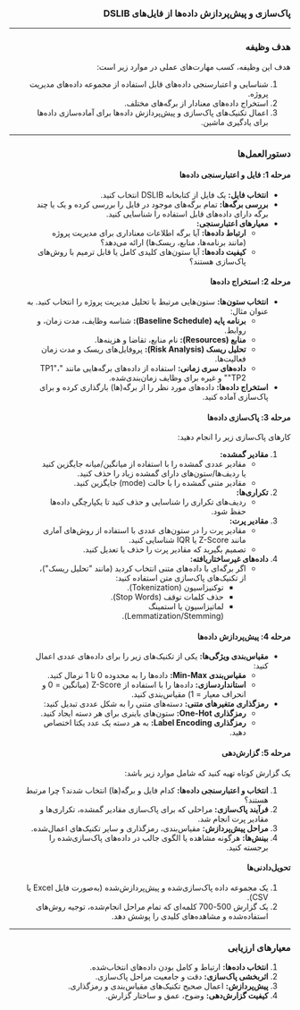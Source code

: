 <div style="direction: rtl; text-align: right;">


### پاک‌سازی و پیش‌پردازش داده‌ها از فایل‌های DSLIB

---

### **هدف وظیفه**

هدف این وظیفه، کسب مهارت‌های عملی در موارد زیر است:

1. شناسایی و اعتبارسنجی داده‌های قابل استفاده از مجموعه داده‌های مدیریت پروژه.
2. استخراج داده‌های معنادار از برگه‌های مختلف.
3. اعمال تکنیک‌های پاک‌سازی و پیش‌پردازش داده‌ها برای آماده‌سازی داده‌ها برای یادگیری ماشین.

---

### **دستورالعمل‌ها**

#### **مرحله 1: فایل و اعتبارسنجی داده‌ها**

- **انتخاب فایل:** یک فایل از کتابخانه DSLIB انتخاب کنید.
- **بررسی برگه‌ها:** تمام برگه‌های موجود در فایل را بررسی کرده و یک یا چند برگه دارای داده‌های قابل استفاده را شناسایی کنید.
- **معیارهای اعتبارسنجی:**
  - **ارتباط داده‌ها:** آیا برگه اطلاعات معناداری برای مدیریت پروژه (مانند برنامه‌ها، منابع، ریسک‌ها) ارائه می‌دهد؟
  - **کیفیت داده‌ها:** آیا ستون‌های کلیدی کامل یا قابل ترمیم با روش‌های پاک‌سازی هستند؟

#### **مرحله 2: استخراج داده‌ها**

- **انتخاب ستون‌ها:** ستون‌هایی مرتبط با تحلیل مدیریت پروژه را انتخاب کنید. به عنوان مثال:
  - **برنامه پایه (Baseline Schedule):** شناسه وظایف، مدت زمان، و روابط.
  - **منابع (Resources):** نام منابع، تقاضا و هزینه‌ها.
  - **تحلیل ریسک (Risk Analysis):** پروفایل‌های ریسک و مدت زمان فعالیت‌ها.
  - **داده‌های سری زمانی:** استفاده از داده‌های برگه‌هایی مانند "TP1"، "TP2" و غیره برای وظایف زمان‌بندی‌شده.
- **استخراج داده‌ها:** داده‌های مورد نظر را از برگه(ها) بارگذاری کرده و برای پاک‌سازی آماده کنید.

#### **مرحله 3: پاک‌سازی داده‌ها**

کارهای پاک‌سازی زیر را انجام دهید:

1. **مقادیر گمشده:**
   - مقادیر عددی گمشده را با استفاده از میانگین/میانه جایگزین کنید یا ردیف‌ها/ستون‌های دارای گمشده زیاد را حذف کنید.
   - مقادیر متنی گمشده را با حالت (mode) جایگزین کنید.
2. **تکراری‌ها:**
   - ردیف‌های تکراری را شناسایی و حذف کنید تا یکپارچگی داده‌ها حفظ شود.
3. **مقادیر پرت:**
   - مقادیر پرت را در ستون‌های عددی با استفاده از روش‌های آماری مانند Z-Score یا IQR شناسایی کنید.
   - تصمیم بگیرید که مقادیر پرت را حذف یا تعدیل کنید.
4. **داده‌های غیرساختاریافته:**
   - اگر برگه‌ای با داده‌های متنی انتخاب کردید (مانند "تحلیل ریسک")، از تکنیک‌های پاک‌سازی متن استفاده کنید:
     - توکنیزاسیون (Tokenization).
     - حذف کلمات توقف (Stop Words).
     - لماتیزاسیون یا استمینگ (Lemmatization/Stemming).

#### **مرحله 4: پیش‌پردازش داده‌ها**

- **مقیاس‌بندی ویژگی‌ها:** یکی از تکنیک‌های زیر را برای داده‌های عددی اعمال کنید:
  - **مقیاس‌بندی Min-Max:** داده‌ها را به محدوده 0 تا 1 نرمال کنید.
  - **استانداردسازی:** داده‌ها را با استفاده از Z-Score (میانگین = 0 و انحراف معیار = 1) مقیاس‌بندی کنید.
- **رمزگذاری متغیرهای متنی:** دسته‌های متنی را به شکل عددی تبدیل کنید:
  - **رمزگذاری One-Hot:** ستون‌های باینری برای هر دسته ایجاد کنید.
  - **رمزگذاری Label Encoding:** به هر دسته یک عدد یکتا اختصاص دهید.

#### **مرحله 5: گزارش‌دهی**

یک گزارش کوتاه تهیه کنید که شامل موارد زیر باشد:

1. **انتخاب و اعتبارسنجی داده‌ها:** کدام فایل و برگه(ها) انتخاب شدند؟ چرا مرتبط هستند؟
2. **فرآیند پاک‌سازی:** مراحلی که برای پاک‌سازی مقادیر گمشده، تکراری‌ها و مقادیر پرت انجام شد.
3. **مراحل پیش‌پردازش:** مقیاس‌بندی، رمزگذاری و سایر تکنیک‌های اعمال‌شده.
4. **بینش‌ها:** هرگونه مشاهده یا الگوی جالب در داده‌های پاک‌سازی‌شده را برجسته کنید.

#### **تحویل‌دادنی‌ها**

1. یک مجموعه داده پاک‌سازی‌شده و پیش‌پردازش‌شده (به‌صورت فایل Excel یا CSV).
2. یک گزارش 500-700 کلمه‌ای که تمام مراحل انجام‌شده، توجیه روش‌های استفاده‌شده و مشاهده‌های کلیدی را پوشش دهد.

---

### **معیارهای ارزیابی**

1. **انتخاب داده‌ها:** ارتباط و کامل بودن داده‌های انتخاب‌شده.
2. **اثربخشی پاک‌سازی:** دقت و جامعیت مراحل پاک‌سازی.
3. **پیش‌پردازش:** اعمال صحیح تکنیک‌های مقیاس‌بندی و رمزگذاری.
4. **کیفیت گزارش‌دهی:** وضوح، عمق و ساختار گزارش.

</div>
